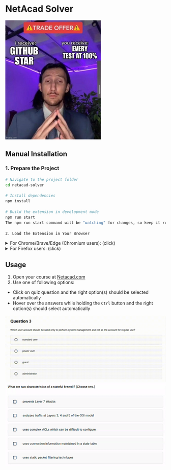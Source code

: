 # NetAcad Solver

<img alt="My generous offer" width="300" src="assets/screenshots/my-offer.jpg"/>

## Manual Installation

### 1. Prepare the Project

```bash
# Navigate to the project folder
cd netacad-solver

# Install dependencies
npm install

# Build the extension in development mode
npm run start
The npm run start command will be "watching" for changes, so keep it running in the terminal.

2. Load the Extension in Your Browser
```

<details>
  <summary>For Chrome/Brave/Edge (Chromium users): (click)</summary>

1. Open your browser
2. Go to chrome://extensions/ (or brave://extensions/, edge://extensions/)
3. Enable "Developer mode" in the top right corner
4. Click "Load unpacked"
5. Select the dist folder inside your project

That's it! Extension is now ready to use 🎉

</details>

<details>
  <summary>For Firefox users: (click)</summary>

1. Open Firefox
2. Go to about:debugging#/runtime/this-firefox
3. Click "Load Temporary Add-on..."
4. Navigate to the dist folder and select the manifest.json file
5. That's it! Extension is now ready to use 🎉

</details>

## Usage

1. Open your course at [Netacad.com](https://netacad.com/)
2. Use one of following options:

- Click on quiz question and the right option(s) should be selected automatically
- Hover over the answers while holding the `Ctrl` button and the right option(s) should select automatically

![demo.gif](assets/videos/demo.gif)
![demo-hover.gif](assets/videos/demo-hover.gif)
